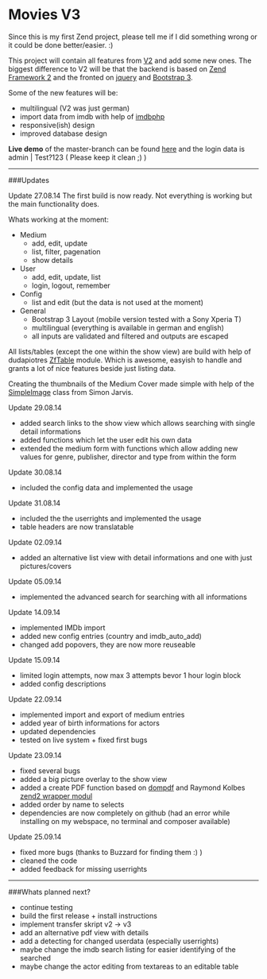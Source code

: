 Movies V3
=========

Since this is my first Zend project, please tell me if I did something wrong or it could be done better/easier. :)

This project will contain all features from [V2](https://github.com/Spezelechse/movies-v2) and add some new ones. The biggest difference to V2 will be that the backend is based on [Zend Framework 2](http://framework.zend.com/) and the fronted on [jquery](http://jquery.com/) and [Bootstrap 3](http://getbootstrap.com/).

Some of the new features will be:
- multilingual (V2 was just german)
- import data from imdb with help of [imdbphp](http://projects.izzysoft.de/trac/imdbphp/wiki/WikiStart)
- responsive(ish) design
- improved database design
 
**Live demo** of the master-branch can be found [here](http://movies-demo.spezelechse.de/) and the login data is admin | Test?123 ( Please keep it clean ;) )

------------------------------------------------------------------------------------------------

###Updates

Update 27.08.14
The first build is now ready. Not everything is working but the main functionality does.

Whats working at the moment:
- Medium
  - add, edit, update
  - list, filter, pagenation
  - show details
- User
  - add, edit, update, list
  - login, logout, remember
- Config
  - list and edit (but the data is not used at the moment)
- General
  - Bootstrap 3 Layout (mobile version tested with a Sony Xperia T)
  - multilingual (everything is available in german and english)
  - all inputs are validated and filtered and outputs are escaped

All lists/tables (except the one within the show view) are build with help of dudapiotres [ZfTable](https://github.com/dudapiotr/ZfTable/) module. Which is awesome, easyish to handle and grants a lot of nice features beside just listing data.

Creating the thumbnails of the Medium Cover made simple with help of the [SimpleImage](http://www.white-hat-web-design.co.uk/blog/resizing-images-with-php/) class from Simon Jarvis.

Update 29.08.14
- added search links to the show view which allows searching with single detail informations
- added functions which let the user edit his own data
- extended the medium form with functions which allow adding new values for genre, publisher, director and type from within the form

Update 30.08.14
- included the config data and implemented the usage

Update 31.08.14
- included the the userrights and implemented the usage
- table headers are now translatable 

Update 02.09.14
- added an alternative list view with detail informations and one with just pictures/covers

Update 05.09.14
- implemented the advanced search for searching with all informations

Update 14.09.14
- implemented IMDb import
- added new config entries (country and imdb_auto_add)
- changed add popovers, they are now more reuseable

Update 15.09.14
- limited login attempts, now max 3 attempts bevor 1 hour login block
- added config descriptions

Update 22.09.14
- implemented import and export of medium entries
- added year of birth informations for actors
- updated dependencies
- tested on live system + fixed first bugs

Update 23.09.14
- fixed several bugs
- added a big picture overlay to the show view
- added a create PDF function based on [dompdf](https://github.com/dompdf/dompdf) and Raymond Kolbes [zend2 wrapper modul](https://github.com/raykolbe/DOMPDFModule)
- added order by name to selects
- dependencies are now completely on github (had an error while installing on my webspace, no terminal and composer available)

Update 25.09.14
- fixed more bugs (thanks to Buzzard for finding them :) )
- cleaned the code
- added feedback for missing userrights

------------------------------------------------------------------------------------------------

###Whats planned next?
- continue testing
- build the first release + install instructions
- implement transfer skript v2 -> v3
- add an alternative pdf view with details
- add a detecting for changed userdata (especially userrights)
- maybe change the imdb search listing for easier identifying of the searched
- maybe change the actor editing from textareas to an editable table
